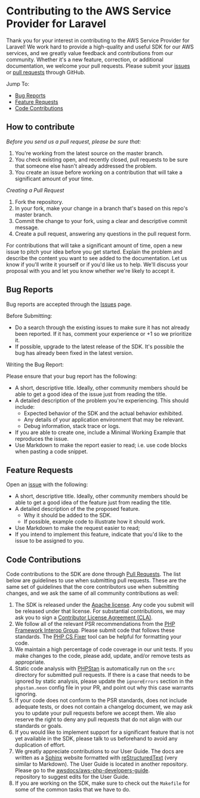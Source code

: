 # Contributing to the AWS Service Provider for Laravel

Thank you for your interest in contributing to the AWS Service Provider for Laravel! 
We work hard to provide a high-quality and useful SDK for our AWS services, and 
we greatly value feedback and contributions from our community. Whether it's a 
new feature, correction, or additional documentation, we welcome your pull requests. 
Please submit your [issues][] or [pull requests][pull-requests] through GitHub.

Jump To:

* [Bug Reports](_#Bug-Reports_)
* [Feature Requests](_#Feature-Requests_)
* [Code Contributions](_#Code-Contributions_)

## How to contribute

*Before you send us a pull request, please be sure that:*

1. You're working from the latest source on the master branch.
2. You check existing open, and recently closed, pull requests to be sure that 
   someone else hasn't already addressed the problem.
3. You create an issue before working on a contribution that will take a significant 
   amount of your time.

*Creating a Pull Request*

1. Fork the repository.
2. In your fork, make your change in a branch that's based on this repo's master branch.
3. Commit the change to your fork, using a clear and descriptive commit message.
4. Create a pull request, answering any questions in the pull request form.

For contributions that will take a significant amount of time, open a new issue to pitch 
your idea before you get started. Explain the problem and describe the content you want to 
see added to the documentation. Let us know if you'll write it yourself or if you'd like us 
to help. We'll discuss your proposal with you and let you know whether we're likely to 
accept it.   

## Bug Reports

Bug reports are accepted through the [Issues][] page.

Before Submitting:

* Do a search through the existing issues to make sure it has not already been reported. 
   If it has, comment your experience or +1 so we prioritize it.
* If possible, upgrade to the latest release of the SDK. It's possible the bug has 
   already been fixed in the latest version.

Writing the Bug Report:

Please ensure that your bug report has the following:

* A short, descriptive title. Ideally, other community members should be able to get a 
   good idea of the issue just from reading the title.
* A detailed description of the problem you're experiencing. This should include:
    * Expected behavior of the SDK and the actual behavior exhibited.
    * Any details of your application environment that may be relevant.
    * Debug information, stack trace or logs.
*  If you are able to create one, include a Minimal Working Example that reproduces the issue.
* Use Markdown to make the report easier to read; i.e. use code blocks when pasting a 
   code snippet.

## Feature Requests

Open an [issue][issues] with the following:

* A short, descriptive title. Ideally, other community members should be able to get a 
   good idea of the feature just from reading the title.
* A detailed description of the the proposed feature. 
    * Why it should be added to the SDK.
    *  If possible, example code to illustrate how it should work.
* Use Markdown to make the request easier to read;
* If you intend to implement this feature, indicate that you'd like to the issue to be
   assigned to you.


## Code Contributions

Code contributions to the SDK are done through [Pull Requests][pull-requests]. The list below are guidelines to use when submitting pull requests. These are the 
same set of guidelines that the core contributors use when submitting changes, and 
we ask the same of all community contributions as well:

1. The SDK is released under the [Apache license][license]. Any code you submit
   will be released under that license. For substantial contributions, we may
   ask you to sign a [Contributor License Agreement (CLA)][cla].
2. We follow all of the relevant PSR recommendations from the [PHP Framework
   Interop Group][php-fig]. Please submit code that follows these standards.
   The [PHP CS Fixer][cs-fixer] tool can be helpful for formatting your code.
3. We maintain a high percentage of code coverage in our unit tests. If you make
   changes to the code, please add, update, and/or remove tests as appropriate.
4. Static code analysis with [PHPStan][phpstan] is automatically run on the `src` 
   directory for submitted pull requests. If there is a case that needs to be
   ignored by static analysis, please update the `ignoreErrors` section in the
   `phpstan.neon` config file in your PR, and point out why this case warrants
   ignoring.
5. If your code does not conform to the PSR standards, does not include adequate
   tests, or does not contain a changelog document, we may ask you to update
   your pull requests before we accept them. We also reserve the right to deny
   any pull requests that do not align with our standards or goals.
6. If you would like to implement support for a significant feature that is not
   yet available in the SDK, please talk to us beforehand to avoid any
   duplication of effort.
7. We greatly appreciate contributions to our User Guide. The docs are written
   as a [Sphinx][] website formatted with [reStructuredText][] (very similar to
   Markdown). The User Guide is located in another repository. Please go to the 
   [awsdocs/aws-php-developers-guide](https://github.com/awsdocs/aws-php-developers-guide/).  
   repository to suggest edits for the User Guide.
8. If you are working on the SDK, make sure to check out the `Makefile` for some
   of the common tasks that we have to do.


[issues]: https://github.com/aws/aws-sdk-php-laravel/issues
[pull-requests]: https://github.com/aws/aws-sdk-php-laravel/pulls
[license]: http://aws.amazon.com/apache2.0/
[cla]: https://github.com/aws/aws-cla/blob/master/amazon-single-contribution-license.txt
[php-fig]: http://php-fig.org
[cs-fixer]: http://cs.sensiolabs.org/
[phpstan]: https://github.com/phpstan/phpstan
[sphinx]: http://sphinx-doc.org/
[restructuredtext]: http://sphinx-doc.org/rest.html
